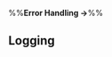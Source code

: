 <link rel="stylesheet" href="{{baseUrl}}/css/textbook.css">

<div class="website-content">

%%**Error Handling &rarr;**%%

## Logging

<div id="main">

<include src="what/embed.md" />
<include src="how/embed.md" />

</div>

</div>
